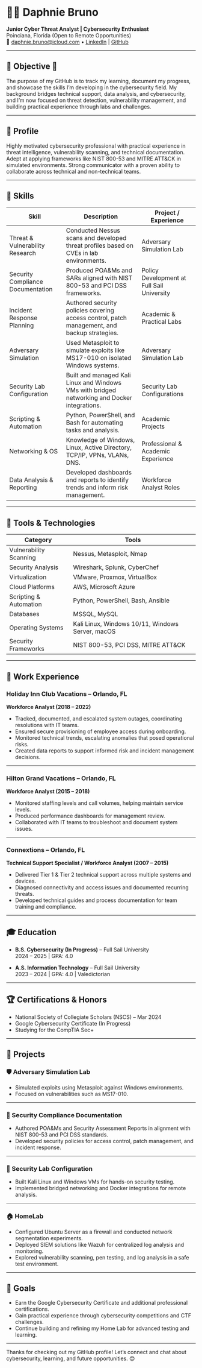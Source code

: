# 👩‍💻 Daphnie Bruno

**Junior Cyber Threat Analyst | Cybersecurity Enthusiast**  
Poinciana, Florida (Open to Remote Opportunities)  
📧 daphnie.bruno@icloud.com • [LinkedIn](www.linkedin.com/in/bruno-daphnie) | [GitHub](https://github.com/OmniaParatus3288)

---

## 🎯 Objective 🖤

The purpose of my GitHub is to track my learning, document my progress, and showcase the skills I’m developing in the cybersecurity field. My background bridges technical support, data analysis, and cybersecurity, and I’m now focused on threat detection, vulnerability management, and building practical experience through labs and challenges.

---

## 📝 Profile

Highly motivated cybersecurity professional with practical experience in threat intelligence, vulnerability scanning, and technical documentation. Adept at applying frameworks like NIST 800-53 and MITRE ATT&CK in simulated environments. Strong communicator with a proven ability to collaborate across technical and non-technical teams.

---

## 🧠 Skills

| Skill | Description | Project / Experience |
|-------|-------------|----------------------|
| Threat & Vulnerability Research | Conducted Nessus scans and developed threat profiles based on CVEs in lab environments. | Adversary Simulation Lab |
| Security Compliance Documentation | Produced POA&Ms and SARs aligned with NIST 800-53 and PCI DSS frameworks. | Policy Development at Full Sail University |
| Incident Response Planning | Authored security policies covering access control, patch management, and backup strategies. | Academic & Practical Labs |
| Adversary Simulation | Used Metasploit to simulate exploits like MS17-010 on isolated Windows systems. | Adversary Simulation Lab |
| Security Lab Configuration | Built and managed Kali Linux and Windows VMs with bridged networking and Docker integrations. | Security Lab Configurations |
| Scripting & Automation | Python, PowerShell, and Bash for automating tasks and analysis. | Academic Projects |
| Networking & OS | Knowledge of Windows, Linux, Active Directory, TCP/IP, VPNs, VLANs, DNS. | Professional & Academic Experience |
| Data Analysis & Reporting | Developed dashboards and reports to identify trends and inform risk management. | Workforce Analyst Roles |

---

## 🧰 Tools & Technologies

| Category | Tools |
|----------|-------|
| Vulnerability Scanning | Nessus, Metasploit, Nmap |
| Security Analysis | Wireshark, Splunk, CyberChef |
| Virtualization | VMware, Proxmox, VirtualBox |
| Cloud Platforms | AWS, Microsoft Azure |
| Scripting & Automation | Python, PowerShell, Bash, Ansible |
| Databases | MSSQL, MySQL |
| Operating Systems | Kali Linux, Windows 10/11, Windows Server, macOS |
| Security Frameworks | NIST 800-53, PCI DSS, MITRE ATT&CK |

---

## 💼 Work Experience

### **Holiday Inn Club Vacations** – Orlando, FL  
**Workforce Analyst (2018 – 2022)**

- Tracked, documented, and escalated system outages, coordinating resolutions with IT teams.
- Ensured secure provisioning of employee access during onboarding.
- Monitored technical trends, escalating anomalies that posed operational risks.
- Created data reports to support informed risk and incident management decisions.

---

### **Hilton Grand Vacations** – Orlando, FL  
**Workforce Analyst (2015 – 2018)**

- Monitored staffing levels and call volumes, helping maintain service levels.
- Produced performance dashboards for management review.
- Collaborated with IT teams to troubleshoot and document system issues.

---

### **Connextions** – Orlando, FL  
**Technical Support Specialist / Workforce Analyst (2007 – 2015)**

- Delivered Tier 1 & Tier 2 technical support across multiple systems and devices.
- Diagnosed connectivity and access issues and documented recurring threats.
- Developed technical guides and process documentation for team training and compliance.

---

## 🎓 Education

- **B.S. Cybersecurity (In Progress)** – Full Sail University  
  2024 – 2025 | GPA: 4.0

- **A.S. Information Technology** – Full Sail University  
  2023 – 2024 | GPA: 4.0 | Valedictorian

---

## 🏆 Certifications & Honors

- National Society of Collegiate Scholars (NSCS) – Mar 2024
- Google Cybersecurity Certificate (In Progress)
- Studying for the CompTIA Sec+

---

## 📌 Projects

### 🛡️ Adversary Simulation Lab

- Simulated exploits using Metasploit against Windows environments.
- Focused on vulnerabilities such as MS17-010.

---

### 📄 Security Compliance Documentation

- Authored POA&Ms and Security Assessment Reports in alignment with NIST 800-53 and PCI DSS standards.
- Developed security policies for access control, patch management, and incident response.

---

### 🧪 Security Lab Configuration

- Built Kali Linux and Windows VMs for hands-on security testing.
- Implemented bridged networking and Docker integrations for remote analysis.

---

### 🏠 HomeLab

- Configured Ubuntu Server as a firewall and conducted network segmentation experiments.
- Deployed SIEM solutions like Wazuh for centralized log analysis and monitoring.
- Explored vulnerability scanning, pen testing, and log analysis in a safe test environment.

---

## 🚀 Goals

- Earn the Google Cybersecurity Certificate and additional professional certifications.
- Gain practical experience through cybersecurity competitions and CTF challenges.
- Continue building and refining my Home Lab for advanced testing and learning.

---

Thanks for checking out my GitHub profile! Let’s connect and chat about cybersecurity, learning, and future opportunities. 😊
